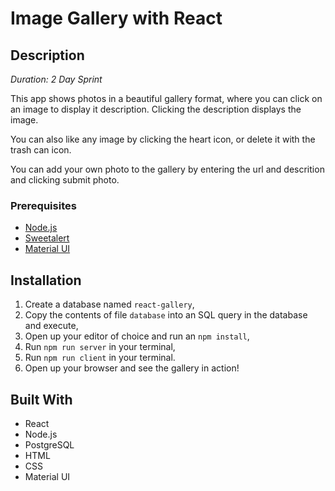 # Image Gallery with React
## Description

_Duration: 2 Day Sprint_

This app shows photos in a beautiful gallery format, where you can click on an image to display it description. Clicking the description displays the image.

You can also like any image by clicking the heart icon, or delete it with the trash can icon.

You can add your own photo to the gallery by entering the url and descrition and clicking submit photo.

### Prerequisites

- [Node.js](https://nodejs.org/en/)
- [Sweetalert](https://sweetalert.js.org/)
- [Material UI](https://mui.com/)

## Installation
1. Create a database named `react-gallery`,
2. Copy the contents of file `database` into an SQL query in the database and execute,
3. Open up your editor of choice and run an `npm install`,
4. Run `npm run server` in your terminal,
5. Run `npm run client` in your terminal.
6. Open up your browser and see the gallery in action!

## Built With

- React
- Node.js
- PostgreSQL
- HTML
- CSS
- Material UI

